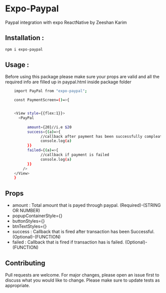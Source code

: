 # Expo-Paypal

Paypal integration with expo ReactNative by Zeeshan Karim

## Installation :

```bash
npm i expo-paypal
```

## Usage :

Before using this package please make sure your props are valid and all the required info are filled up in paypal.html inside package folder

```bash
    import PayPal from "expo-paypal";

    const PaymentScreen=()=>{


    <View style={{flex:1}}>
      <PayPal
          
          amount={20}//i.e $20
          success={(a)=>{
                //callback after payment has been successfully compleated
                console.log(a)
          }}
          failed={(a)=>{
                //callback if payment is failed
                console.log(a)
          }}
        />
    </View>
    }

```

## Props

- amount : Total amount that is payed through paypal. (Required)-(STRING OR NUMBER)
- popupContainerStyle={}
- buttonStyles={}
- btnTextStyles={}
- success : Callback that is fired after transaction has been Successful. (Optional)-(FUNCTION)
- failed : Callback that is fired if transaction has is failed. (Optional)-(FUNCTION)

## Contributing

Pull requests are welcome. For major changes, please open an issue first to discuss what you would like to change.
Please make sure to update tests as appropriate.
